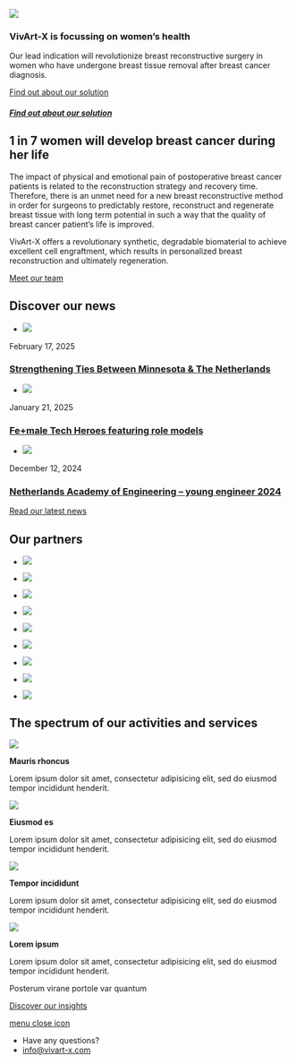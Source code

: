 ![](https://vivart-x.com/wp-content/uploads/2023/08/home-4.webp)

### VivArt-X is focussing on women’s health

Our lead indication will revolutionize breast reconstructive surgery in women who have undergone breast tissue removal after breast cancer diagnosis.

[Find out about our solution](https://vivart-x.com/#readmore)

##### [Find out about our solution](https://vivart-x.com/\#readmore)

## 1 in 7 women will develop breast cancer during her life

The impact of physical and emotional pain of postoperative breast cancer patients is related to the reconstruction strategy and recovery time. Therefore, there is an unmet need for a new breast reconstructive method in order for surgeons to predictably restore, reconstruct and regenerate breast tissue with long term potential in such a way that the quality of breast cancer patient’s life is improved.

VivArt-X offers a revolutionary synthetic, degradable biomaterial to achieve excellent cell engraftment, which results in personalized breast reconstruction and ultimately regeneration.

[Meet our team](https://vivart-x.com/team/)

## Discover our news

- ![](https://vivart-x.com/wp-content/uploads/2025/02/1739819381849.jpeg)





February 17, 2025





### [Strengthening Ties Between Minnesota & The Netherlands](https://vivart-x.com/strengthening-ties-between-minnesota-the-netherlands/)

- ![](https://vivart-x.com/wp-content/uploads/2023/08/Patrica-Dankers3-960x720.jpg)





January 21, 2025





### [Fe+male Tech Heroes featuring role models](https://vivart-x.com/female-tech-heroes-role-models/)

- ![](https://vivart-x.com/wp-content/uploads/2024/12/1734014802035-960x720.jpeg)





December 12, 2024





### [Netherlands Academy of Engineering – young engineer 2024](https://vivart-x.com/netherlands-academy-of-engineering-young-engineer-2024/)


[Read our latest news](https://vivart-x.com/news/)

## Our partners

- [![](https://vivart-x.com/wp-content/uploads/2023/08/BOM.png)](https://www.bom.nl/ "BOM")

- [![](https://vivart-x.com/wp-content/uploads/2023/08/Regmedxb.png)](https://regmedxb.com/ "Regmed XB")

- [![](https://vivart-x.com/wp-content/uploads/2023/08/NWO.png)](https://www.nwo.nl/ "NWO")

- [![](https://vivart-x.com/wp-content/uploads/2023/08/ttt-medtech.png)](https://tech-transfer.nl/nl/services/medtech/ "ttt medtech")

- ![](https://vivart-x.com/wp-content/uploads/2023/08/Brabant-Startup-Fonds.png)

- [![](https://vivart-x.com/wp-content/uploads/2023/08/TUe.png)](https://www.tue.nl/en/ "TU/e")

- [![](https://vivart-x.com/wp-content/uploads/2023/08/SMBC.png)](https://smartbiomaterials.nl/ "SMBC")

- [![](https://vivart-x.com/wp-content/uploads/2023/08/NL-Health-Holland.png)](https://www.health-holland.com/ "NL Health Holland")

- ![](https://vivart-x.com/wp-content/uploads/2023/08/Venture-challenge.png)


## The spectrum of   our activities and services

![](https://vivart-x.com/wp-content/uploads/2020/04/lab3-home-icon-3.png)

**Mauris rhoncus**

Lorem ipsum dolor sit amet, consectetur adipisicing elit, sed do eiusmod tempor incididunt henderit.

![](https://vivart-x.com/wp-content/uploads/2020/04/lab3-home-icon-1.png)

**Eiusmod es**

Lorem ipsum dolor sit amet, consectetur adipisicing elit, sed do eiusmod tempor incididunt henderit.

![](https://vivart-x.com/wp-content/uploads/2020/04/lab3-home-icon-2.png)

**Tempor incididunt**

Lorem ipsum dolor sit amet, consectetur adipisicing elit, sed do eiusmod tempor incididunt henderit.

![](https://vivart-x.com/wp-content/uploads/2020/04/lab3-home-icon-4.png)

**Lorem ipsum**

Lorem ipsum dolor sit amet, consectetur adipisicing elit, sed do eiusmod tempor incididunt henderit.

Posterum virane portole var quantum

[Discover our insights](https://vivart-x.com/researches/)

[menu close icon](https://vivart-x.com/#)

- Have any questions?
- [info@vivart-x.com](mailto:info@vivart-x.com)